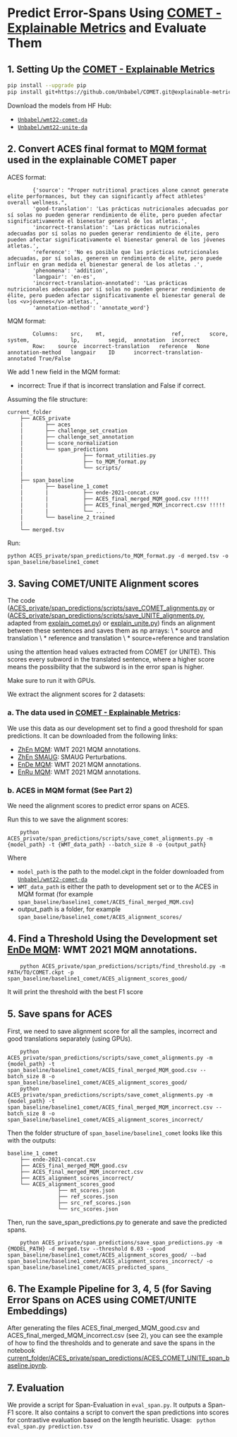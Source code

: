 # Predict Error-Spans Using [COMET - Explainable Metrics](https://arxiv.org/pdf/2305.11806.pdf) and Evaluate Them

## 1. Setting Up the [COMET - Explainable Metrics](https://arxiv.org/pdf/2305.11806.pdf)
```bash
pip install --upgrade pip 
pip install git+https://github.com/Unbabel/COMET.git@explainable-metrics
```

Download the models from HF Hub:
- [`Unbabel/wmt22-comet-da`](https://huggingface.co/Unbabel/wmt22-comet-da)
- [`Unbabel/wmt22-unite-da`](https://huggingface.co/Unbabel/wmt22-unite-da)

## 2. Convert ACES final format to [MQM format](https://github.com/Unbabel/COMET/tree/explainable-metrics) used in the explainable COMET paper

ACES format:
```
        {'source': "Proper nutritional practices alone cannot generate elite performances, but they can significantly affect athletes' overall wellness.",
        'good-translation': 'Las prácticas nutricionales adecuadas por sí solas no pueden generar rendimiento de élite, pero pueden afectar significativamente el bienestar general de los atletas.',
        'incorrect-translation': 'Las prácticas nutricionales adecuadas por sí solas no pueden generar rendimiento de élite, pero pueden afectar significativamente el bienestar general de los jóvenes atletas.',
        'reference': 'No es posible que las prácticas nutricionales adecuadas, por sí solas, generen un rendimiento de elite, pero puede influir en gran medida el bienestar general de los atletas .',
        'phenomena': 'addition',
        'langpair': 'en-es',
        'incorrect-translation-annotated': 'Las prácticas nutricionales adecuadas por sí solas no pueden generar rendimiento de élite, pero pueden afectar significativamente el bienestar general de los <v>jóvenes</v> atletas.',
        'annotation-method': 'annotate_word'}
```

MQM format:
```
        Columns:    src,    mt,                     ref,        score,  system,             lp,         segid,  annotation  incorrect
        Row:    source  incorrect-translation   reference   None    annotation-method   langpair    ID      incorrect-translation-annotated True/False
```
We add 1 new field in the MQM format: 
* incorrect: True if that is incorrect translation and False if correct.

Assuming the file structure:
```
current_folder
    ├── ACES_private
    |       ├── aces
    |       ├── challenge_set_creation
    |       ├── challenge_set_annotation
    |       ├── score_normalization
    |       └── span_predictions
    |                   ├── format_utilities.py
    |                   ├── to_MQM_format.py
    |                   └── scripts/
    |
    ├── span_baseline
    |       ├── baseline_1_comet
    |       |           ├── ende-2021-concat.csv
    |       |           ├── ACES_final_merged_MQM_good.csv !!!!!
    |       |           ├── ACES_final_merged_MQM_incorrect.csv !!!!!
    |       |           └── ...
    |       └── baseline_2_trained
    |
    └── merged.tsv
```

Run:

    python ACES_private/span_predictions/to_MQM_format.py -d merged.tsv -o span_baseline/baseline1_comet

## 3. Saving COMET/UNITE Alignment scores

The code ([ACES_private/span_predictions/scripts/save_COMET_alignments.py](https://github.com/arnisafazla/ACES_private/blob/master/span_predictions/scripts/save_COMET_alignments.py) or ([ACES_private/span_predictions/scripts/save_UNITE_alignments.py](https://github.com/arnisafazla/ACES_private/blob/master/span_predictions/scripts/save_UNITE_alignments.py), adapted from [explain_comet.py](https://github.com/Unbabel/COMET/blob/explainable-metrics/explainable-metrics/explain_comet.py)) or [explain_unite.py](https://github.com/Unbabel/COMET/blob/explainable-metrics/explainable-metrics/explain_unite.py)) finds an alignment between these sentences and saves them as np arrays: \\
    * source and translation \\
    * reference and translation \\
    * source+reference and translation
    
using the attention head values extracted from COMET (or UNITE). This scores every subword in the translated sentence, where a higher score means the possibility that the subword is in the error span is higher.

Make sure to run it with GPUs.

We extract the alignment scores for 2 datasets: 

### a. The data used in [COMET - Explainable Metrics](https://arxiv.org/pdf/2305.11806.pdf):
We use this data as our development set to find a good threshold for span predictions. It can be downloaded from the following links:
- [ZhEn MQM](https://unbabel-experimental-data-sets.s3.eu-west-1.amazonaws.com/acl2023/zhen-2021-concat.csv): WMT 2021 MQM annotations.
- [ZhEn SMAUG](https://unbabel-experimental-data-sets.s3.eu-west-1.amazonaws.com/acl2023/zhen-smaug.csv): SMAUG Perturbations.
- [EnDe MQM](https://unbabel-experimental-data-sets.s3.eu-west-1.amazonaws.com/acl2023/ende-2021-concat.csv): WMT 2021 MQM annotations.
- [EnRu MQM](https://unbabel-experimental-data-sets.s3.eu-west-1.amazonaws.com/acl2023/enru-2021-concat.csv): WMT 2021 MQM annotations.

### b. ACES in MQM format (See Part 2)
We need the alignment scores to predict error spans on ACES.

Run this to we save the alignment scores: 

        python ACES_private/span_predictions/scripts/save_comet_alignments.py -m {model_path} -t {WMT_data_path} --batch_size 8 -o {output_path}

Where 
* ```model_path``` is the path to the model.ckpt in the folder downloaded from [`Unbabel/wmt22-comet-da`](https://huggingface.co/Unbabel/wmt22-comet-da)
* ```WMT_data_path``` is either the path to development set or to the ACES in MQM format (for example ```span_baseline/baseline1_comet/ACES_final_merged_MQM.csv```)
* output_path is a folder, for example ```span_baseline/baseline1_comet/ACES_alignment_scores/```

## 4. Find a Threshold Using the Development set [EnDe MQM](https://unbabel-experimental-data-sets.s3.eu-west-1.amazonaws.com/acl2023/ende-2021-concat.csv): WMT 2021 MQM annotations.

        python ACES_private/span_predictions/scripts/find_threshold.py -m PATH/TO/COMET.ckpt -p span_baseline/baseline1_comet/ACES_alignment_scores_good/

It will print the threshold with the best F1 score

## 5. Save spans for ACES
First, we need to save alignment score for all the samples, incorrect and good translations separately (using GPUs).

        python ACES_private/span_predictions/scripts/save_comet_alignments.py -m {model_path} -t span_baseline/baseline1_comet/ACES_final_merged_MQM_good.csv --batch_size 8 -o span_baseline/baseline1_comet/ACES_alignment_scores_good/
        python ACES_private/span_predictions/scripts/save_comet_alignments.py -m {model_path} -t span_baseline/baseline1_comet/ACES_final_merged_MQM_incorrect.csv --batch_size 8 -o span_baseline/baseline1_comet/ACES_alignment_scores_incorrect/

Then the folder structure of ```span_baseline/baseline1_comet``` looks like this with the outputs:

```
baseline_1_comet
    ├── ende-2021-concat.csv
    ├── ACES_final_merged_MQM_good.csv
    ├── ACES_final_merged_MQM_incorrect.csv
    ├── ACES_alignment_scores_incorrect/
    └── ACES_alignment_scores_good
                ├── mt_scores.json
                ├── ref_scores.json
                ├── src_ref_scores.json
                └── src_scores.json
```

Then, run the save_span_predictions.py to generate and save the predicted spans.

        python ACES_private/span_predictions/save_span_predictions.py -m {MODEL_PATH} -d merged.tsv --threshold 0.03 --good span_baseline/baseline1_comet/ACES_alignment_scores_good/ --bad span_baseline/baseline1_comet/ACES_alignment_scores_incorrect/ -o span_baseline/baseline1_comet/ACES_predicted_spans_

## 6. The Example Pipeline for 3, 4, 5 (for Saving Error Spans on ACES using COMET/UNITE Embeddings)

After generating the files ACES_final_merged_MQM_good.csv and ACES_final_merged_MQM_incorrect.csv (see 2), you can see the example of how to find the thresholds and to generate and save the spans in the notebook 
[current_folder/ACES_private/span_predictions/ACES_COMET_UNITE_span_baseline.ipynb](https://github.com/arnisafazla/ACES_private/blob/master/span_predictions/ACES_COMET_UNITE_span_baseline.ipynb). 

## 7. Evaluation

We provide a script for Span-Evaluation in ``eval_span.py``. It outputs a Span-F1 score. It also contains a script to convert the span predictions into scores for contrastive evaluation based on the length heuristic.
Usage: `` python eval_span.py prediction.tsv``
